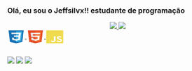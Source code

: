 ### Olá, eu sou o Jeffsilvx!! estudante de programação
<div align="center">
  <a href="https://github.com/jeffsilvx">
  <img height="180em" src="https://github-readme-stats.vercel.app/api?username=jeffsilvx&show_icons=true&theme=radical&include_all_commits=true&count_private=true"/>
  <img height="180em" src="https://github-readme-stats.vercel.app/api/top-langs/?username=jeffsilvx&layout=compact&langs_count=7&theme=radical"/>
</div>
</div>
  <img align="center" alt="Rafa-CSS" height="30" width="40" src="https://raw.githubusercontent.com/devicons/devicon/master/icons/css3/css3-original.svg">
   <img align="center" alt="Rafa-HTML" height="30" width="40" src="https://raw.githubusercontent.com/devicons/devicon/master/icons/html5/html5-original.svg">
  <img align="center" alt="Rafa-Js" height="30" width="40" src="https://raw.githubusercontent.com/devicons/devicon/master/icons/javascript/javascript-plain.svg"> 
  <img align="right" alt="" height="150" style="border-radius:50px;" 
  src="https://cdn.discordapp.com/attachments/547822348515147796/1009574941139677215/download20220803182636.png">
</div>


  ##
  
  
  <div>
    <a href="https://instagram.com/jeffsilvx" target="_blank"><img src="https://img.shields.io/badge/-Instagram-%23E4405F?style=for-the-badge&logo=instagram&logoColor=white" target="_blank"></a>
    <a href="https://discord.gg/tA2mvkNyav" target="_blank"><img src="https://img.shields.io/badge/Discord-7289DA?style=for-the-badge&logo=discord&logoColor=white" target="_blank"></a> 
    <a href="https://www.linkedin.com/in/jefferson-silva-8760a4246/" target="_blank"><img src="https://img.shields.io/badge/-LinkedIn-%230077B5?style=for-the-badge&logo=linkedin&logoColor=white" target="_blank"></a> 
  </div>
